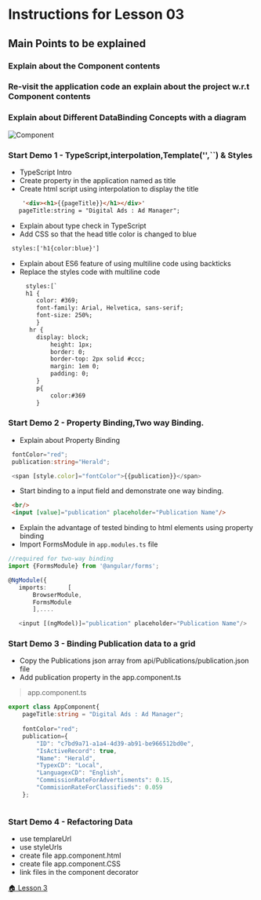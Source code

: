 # Instructions for Lesson 03

## Main Points to be explained

### Explain about the Component contents

### Re-visit the application code an explain about the project w.r.t Component contents

### Explain about Different DataBinding Concepts with a diagram

![Component](https://snag.gy/mfVROY.jpg "Component Structure")

### **Start Demo 1** - TypeScript,interpolation,Template('',``) & Styles
* TypeScript Intro
* Create property in the application named as title
* Create html script using interpolation to display the title
```html
    '<div><h1>{{pageTitle}}</h1></div>'
   pageTitle:string = "Digital Ads : Ad Manager";
```

* Explain about type check in TypeScript
* Add CSS so that the head title color is changed to blue

``` html
 styles:['h1{color:blue}']
```

* Explain about ES6 feature of using multiline code using backticks
* Replace the styles code with multiline code

``` html
     styles:[`
     h1 {
        color: #369;
        font-family: Arial, Helvetica, sans-serif;
        font-size: 250%;
        }
      hr {
        display: block;
            height: 1px;
            border: 0;
            border-top: 2px solid #ccc;
            margin: 1em 0;
            padding: 0; 
        }
        p{
            color:#369
        }      
```

### **Start Demo 2** - Property Binding,Two way Binding.
* Explain about Property Binding
``` TypeScript
 fontColor="red";
 publication:string="Herald";

 <span [style.color]="fontColor">{{publication}}</span>
```

* Start binding to a input field and demonstrate one way binding.

``` html
 <br/>
 <input [value]="publication" placeholder="Publication Name"/> 
 ```
 * Explain the advantage of tested binding to html elements using property binding
 * Import FormsModule in `app.modules.ts` file
 
 ``` TypeScript
 //required for two-way binding
import {FormsModule} from '@angular/forms';

@NgModule({
    imports:      [ 
        BrowserModule,
        FormsModule 
        ],....
 ```

 ``` TypeScript
    <input [(ngModel)]="publication" placeholder="Publication Name"/>
 ```

### **Start Demo 3** - Binding Publication data to a grid
* Copy the Publications json array from api/Publications/publication.json file
* Add publication property in the app.component.ts

> app.component.ts
``` TypeScript
export class AppComponent{
    pageTitle:string = "Digital Ads : Ad Manager";
    
    fontColor="red";
    publication={
        "ID": "c7bd9a71-a1a4-4d39-ab91-be966512bd0e",
        "IsActiveRecord": true,
        "Name": "Herald",
        "TypexCD": "Local",
        "LanguagexCD": "English",
        "CommissionRateForAdvertisments": 0.15,
        "CommisionRateForClassifieds": 0.059
    };
```
``` html

```
### **Start Demo 4** - Refactoring Data
* use templareUrl
* use styleUrls
* create file app.component.html
* create file app.component.CSS
* link files in the component decorator 

 [ :house: Lesson 3](https://github.com/costaivo/AngularJs2-AdManager/tree/Dev/02_AdManager/03_Lesson/Start) 